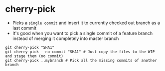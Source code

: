# cherry-pick

- Picks a `single commit` and insert it to currently checked out branch as a last commit
- It's good when you want to pick a single commit of a feature branch instead of merging it completely into master branch

```shell
git cherry-pick "SHA1"
git cherry-pick --no-commit "SHA1" # Just copy the files to the WIP and stage them (no commit)
git cherry-pick ..mybranch # Pick all the missing commits of another branch
```

